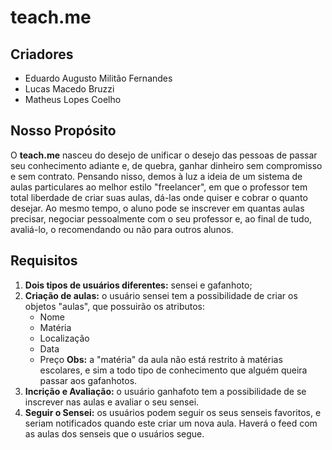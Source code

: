 # teach.me

## Criadores
- Eduardo Augusto Militão Fernandes
- Lucas Macedo Bruzzi
- Matheus Lopes Coelho

## Nosso Propósito
O **teach.me** nasceu do desejo de unificar o desejo das pessoas de passar seu conhecimento adiante e, de quebra, ganhar dinheiro sem compromisso e sem contrato. Pensando nisso, demos à luz a ideia de um sistema de aulas particulares ao melhor estilo "freelancer", em que o professor tem total liberdade de criar suas aulas, dá-las onde quiser e cobrar o quanto desejar. Ao mesmo tempo, o aluno pode se inscrever em quantas aulas precisar, negociar pessoalmente com o seu professor e, ao final de tudo, avaliá-lo, o recomendando ou não para outros alunos.

## Requisitos
1. **Dois tipos de usuários diferentes:** sensei e gafanhoto;
2. **Criação de aulas:** o usuário sensei tem a possibilidade de criar os objetos "aulas", que possuirão os atributos:
	- Nome
	- Matéria
	- Localização
	- Data
	- Preço
**Obs:** a "matéria" da aula não está restrito à matérias escolares, e sim a todo tipo de conhecimento que alguém queira passar aos gafanhotos. 
3. **Incrição e Avaliação:** o usuário ganhafoto tem a possibilidade de se inscrever nas aulas e avaliar o seu sensei.
4. **Seguir o Sensei:** os usuários podem seguir os seus senseis favoritos, e seriam notificados quando este criar um nova aula. Haverá o feed com as aulas dos senseis que o usuários segue.
